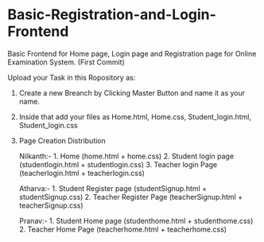 # Basic-Registration-and-Login-Frontend
Basic Frontend for Home page, Login page and Registration page for Online Examination System. (First Commit) 
   
   Upload your Task in this Ropository as:
   
   1. Create a new Breanch by Clicking Master Button and name it as your name.
   2. Inside that add your files as
      Home.html,  Home.css,  Student_login.html,  Student_login.css
   
   3. Page Creation Distribution
      
      Nilkanth:-  1. Home  (home.html + home.css)
                  2. Student login page (studentlogin.html +  studentlogin.css)
                  3. Teacher login Page (teacherlogin.html +  teacherlogin.css)
                  
      Atharva:-   1. Student Register page (studentSignup.html +  studentSignup.css)
                  2. Teacher Register Page (teacherSignup.html +  teacherSignup.css)
                  
      Pranav:-    1. Student Home page (studenthome.html +  studenthome.css)
                  2. Teacher Home Page (teacherhome.html +  teacherhome.css)
